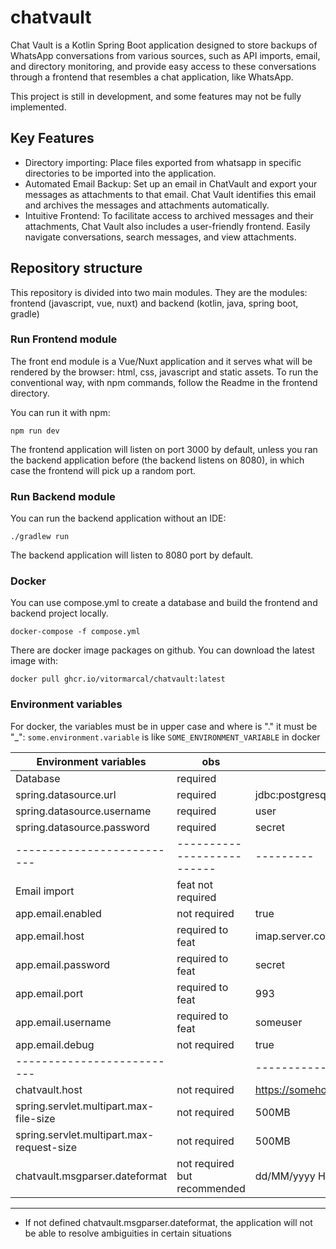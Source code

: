 # chatvault

Chat Vault is a Kotlin Spring Boot application designed to store backups of WhatsApp conversations from various sources, such as API imports, email, and directory monitoring, and provide easy access to these conversations through a frontend that resembles a chat application, like WhatsApp.

This project is still in development, and some features may not be fully implemented.

## Key Features
* Directory importing: Place files exported from whatsapp in specific directories to be imported into the application.
* Automated Email Backup: Set up an email in ChatVault and export your messages as attachments to that email. Chat Vault identifies this email and archives the messages and attachments automatically.
* Intuitive Frontend: To facilitate access to archived messages and their attachments, Chat Vault also includes a user-friendly frontend. Easily navigate conversations, search messages, and view attachments.

## Repository structure

This repository is divided into two main modules. They are the modules: frontend (javascript, vue, nuxt) and backend (kotlin, java, spring boot, gradle)

### Run Frontend module

The front end module is a Vue/Nuxt application and it serves what will be rendered by the browser: html, css, javascript and static assets.
To run the conventional way, with npm commands, follow the Readme in the frontend directory.

You can run it with npm:

`npm run dev`

The frontend application will listen on port 3000 by default, unless you ran the backend application before (the backend listens on 8080), in which case the frontend will pick up a random port.

### Run Backend module

You can run the backend application without an IDE:

`./gradlew run`

The backend application will listen to 8080 port by default.


### Docker

You can use compose.yml to create a database and build the frontend and backend project locally.

`docker-compose -f compose.yml`

There are docker image packages on github. You can download the latest image with: 

`docker pull ghcr.io/vitormarcal/chatvault:latest`

### Environment variables
For docker,  the variables must be in upper case and where is "." it must be "_":
`some.environment.variable` is like `SOME_ENVIRONMENT_VARIABLE` in docker

| Environment variables                     | obs                            | example                                            |
|-------------------------------------------|--------------------------------|----------------------------------------------------|
| Database                                  | required                       |                                                    |
| spring.datasource.url                     | required                       | jdbc:postgresql://database_host:5432/database_name |
| spring.datasource.username                | required                       | user                                               |
| spring.datasource.password                | required                       | secret                                             |
| --------------------------                | --------------------------     | ---------                                          |
| Email import                              | feat not required              |                                                    |
| app.email.enabled                         | not required                   | true                                               |
| app.email.host                            | required  to feat              | imap.server.com                                    |
| app.email.password                        | required  to feat              | secret                                             |
| app.email.port                            | required  to feat              | 993                                                |
| app.email.username                        | required  to feat              | someuser                                           |
| app.email.debug                           | not required                   | true                                               |
| --------------------------                |                                | --------------------------                         |
| chatvault.host                            | not required                   | https://somehost.com ,http://localhost:3000        |
| spring.servlet.multipart.max-file-size    | not required                   | 500MB                                              |
| spring.servlet.multipart.max-request-size | not required                   | 500MB                                              |
| chatvault.msgparser.dateformat            | not required but recommended  | dd/MM/yyyy HH:mm                                   |
------

* If not defined chatvault.msgparser.dateformat, the application will not be able to resolve ambiguities in certain situations